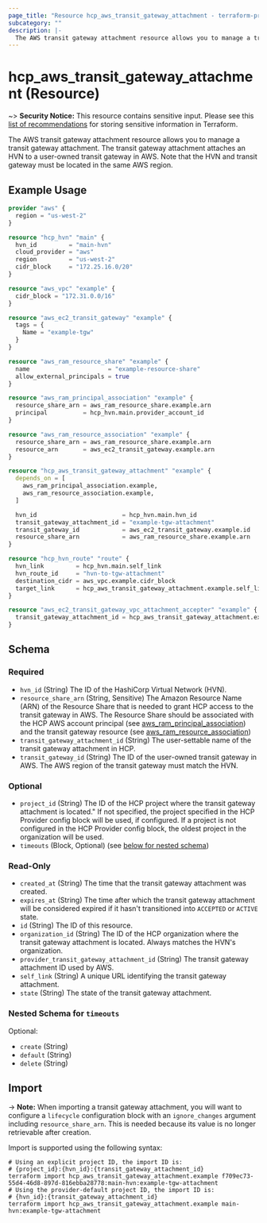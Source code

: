 ```yaml
---
page_title: "Resource hcp_aws_transit_gateway_attachment - terraform-provider-hcp"
subcategory: ""
description: |-
  The AWS transit gateway attachment resource allows you to manage a transit gateway attachment. The transit gateway attachment attaches an HVN to a user-owned transit gateway in AWS. Note that the HVN and transit gateway must be located in the same AWS region.
---
```


# hcp_aws_transit_gateway_attachment (Resource)

~> **Security Notice:** This resource contains sensitive input. Please see this [list of recommendations](https://www.terraform.io/docs/language/state/sensitive-data.html) for storing sensitive information in Terraform.

The AWS transit gateway attachment resource allows you to manage a transit gateway attachment. The transit gateway attachment attaches an HVN to a user-owned transit gateway in AWS. Note that the HVN and transit gateway must be located in the same AWS region.

## Example Usage

```terraform
provider "aws" {
  region = "us-west-2"
}

resource "hcp_hvn" "main" {
  hvn_id         = "main-hvn"
  cloud_provider = "aws"
  region         = "us-west-2"
  cidr_block     = "172.25.16.0/20"
}

resource "aws_vpc" "example" {
  cidr_block = "172.31.0.0/16"
}

resource "aws_ec2_transit_gateway" "example" {
  tags = {
    Name = "example-tgw"
  }
}

resource "aws_ram_resource_share" "example" {
  name                      = "example-resource-share"
  allow_external_principals = true
}

resource "aws_ram_principal_association" "example" {
  resource_share_arn = aws_ram_resource_share.example.arn
  principal          = hcp_hvn.main.provider_account_id
}

resource "aws_ram_resource_association" "example" {
  resource_share_arn = aws_ram_resource_share.example.arn
  resource_arn       = aws_ec2_transit_gateway.example.arn
}

resource "hcp_aws_transit_gateway_attachment" "example" {
  depends_on = [
    aws_ram_principal_association.example,
    aws_ram_resource_association.example,
  ]

  hvn_id                        = hcp_hvn.main.hvn_id
  transit_gateway_attachment_id = "example-tgw-attachment"
  transit_gateway_id            = aws_ec2_transit_gateway.example.id
  resource_share_arn            = aws_ram_resource_share.example.arn
}

resource "hcp_hvn_route" "route" {
  hvn_link         = hcp_hvn.main.self_link
  hvn_route_id     = "hvn-to-tgw-attachment"
  destination_cidr = aws_vpc.example.cidr_block
  target_link      = hcp_aws_transit_gateway_attachment.example.self_link
}

resource "aws_ec2_transit_gateway_vpc_attachment_accepter" "example" {
  transit_gateway_attachment_id = hcp_aws_transit_gateway_attachment.example.provider_transit_gateway_attachment_id
}
```

<!-- schema generated by tfplugindocs -->
## Schema

### Required

- `hvn_id` (String) The ID of the HashiCorp Virtual Network (HVN).
- `resource_share_arn` (String, Sensitive) The Amazon Resource Name (ARN) of the Resource Share that is needed to grant HCP access to the transit gateway in AWS. The Resource Share should be associated with the HCP AWS account principal (see [aws_ram_principal_association](https://registry.terraform.io/providers/hashicorp/aws/latest/docs/resources/ram_principal_association)) and the transit gateway resource (see [aws_ram_resource_association](https://registry.terraform.io/providers/hashicorp/aws/latest/docs/resources/ram_resource_association))
- `transit_gateway_attachment_id` (String) The user-settable name of the transit gateway attachment in HCP.
- `transit_gateway_id` (String) The ID of the user-owned transit gateway in AWS. The AWS region of the transit gateway must match the HVN.

### Optional

- `project_id` (String) The ID of the HCP project where the transit gateway attachment is located." 
If not specified, the project specified in the HCP Provider config block will be used, if configured.
If a project is not configured in the HCP Provider config block, the oldest project in the organization will be used.
- `timeouts` (Block, Optional) (see [below for nested schema](#nestedblock--timeouts))

### Read-Only

- `created_at` (String) The time that the transit gateway attachment was created.
- `expires_at` (String) The time after which the transit gateway attachment will be considered expired if it hasn't transitioned into `ACCEPTED` or `ACTIVE` state.
- `id` (String) The ID of this resource.
- `organization_id` (String) The ID of the HCP organization where the transit gateway attachment is located. Always matches the HVN's organization.
- `provider_transit_gateway_attachment_id` (String) The transit gateway attachment ID used by AWS.
- `self_link` (String) A unique URL identifying the transit gateway attachment.
- `state` (String) The state of the transit gateway attachment.

<a id="nestedblock--timeouts"></a>
### Nested Schema for `timeouts`

Optional:

- `create` (String)
- `default` (String)
- `delete` (String)

## Import

-> **Note:** When importing a transit gateway attachment, you will want to configure a `lifecycle` configuration block with an `ignore_changes` argument including `resource_share_arn`. This is needed because its value is no longer retrievable after creation.

Import is supported using the following syntax:

```shell
# Using an explicit project ID, the import ID is:
# {project_id}:{hvn_id}:{transit_gateway_attachment_id}
terraform import hcp_aws_transit_gateway_attachment.example f709ec73-55d4-46d8-897d-816ebba28778:main-hvn:example-tgw-attachment
# Using the provider-default project ID, the import ID is:
# {hvn_id}:{transit_gateway_attachment_id}
terraform import hcp_aws_transit_gateway_attachment.example main-hvn:example-tgw-attachment
```
